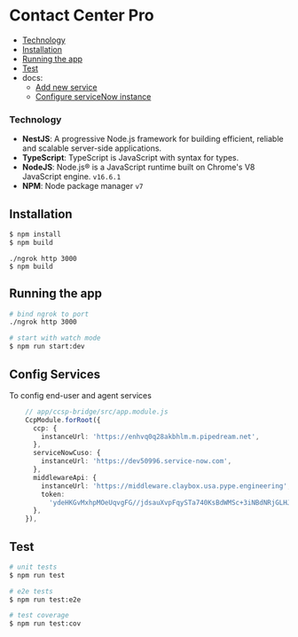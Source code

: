 # Contact Center Pro
- [Technology](#technology)
- [Installation](#installation)
- [Running the app](#running-the-app)
- [Test](#test)
- docs:
    - [Add new service](/docs/add-new-service.md)
    - [Configure serviceNow instance](/docs/configure-serviceNow-instance.md)
### Technology

- **NestJS**: A progressive Node.js framework for building efficient, reliable and scalable server-side applications. 
- **TypeScript**: TypeScript is JavaScript with syntax for types.
- **NodeJS**: Node.js® is a JavaScript runtime built on Chrome's V8 JavaScript engine. `v16.6.1`
- **NPM**: Node package manager `v7`


## Installation

```bash
$ npm install
$ npm build
```
```
./ngrok http 3000
$ npm build
```

## Running the app

```bash
# bind ngrok to port
./ngrok http 3000

# start with watch mode
$ npm run start:dev

```
## Config Services
To config end-user and agent services

```ts
    // app/ccsp-bridge/src/app.module.js
    CcpModule.forRoot({
      ccp: {
        instanceUrl: 'https://enhvq0q28akbhlm.m.pipedream.net',
      },
      serviceNowCuso: {
        instanceUrl: 'https://dev50996.service-now.com',
      },
      middlewareApi: {
        instanceUrl: 'https://middleware.claybox.usa.pype.engineering',
        token:
          'ydeHKGvMxhpMOeUqvgFG//jdsauXvpFqySTa740KsBdWMSc+3iNBdNRjGLHJ6frY',
      },
    }),
````

## Test

```bash
# unit tests
$ npm run test

# e2e tests
$ npm run test:e2e

# test coverage
$ npm run test:cov
```
